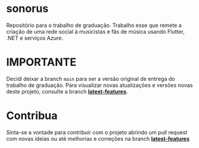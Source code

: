 # sonorus

Repositório para o trabalho de graduação. Trabalho esse que remete a criação de uma rede social à musicistas e fãs de música usando Flutter, .NET e serviços Azure.

# IMPORTANTE
Decidi deixar a branch `main` para ser a versão original de entrega do trabalho de graduação.
Para visualizar novas atualizações e versões novas deste projeto, consulte a branch 
[**latest-features**](https://github.com/MarioGuilherme/sonorus/tree/latest-features).

# Contribua
Sinta-se a vontade para contribuir com o projeto abrindo um pull request com novas ideias ou até melhorias e correções na branch [**latest-features**](https://github.com/MarioGuilherme/sonorus/tree/latest-features)